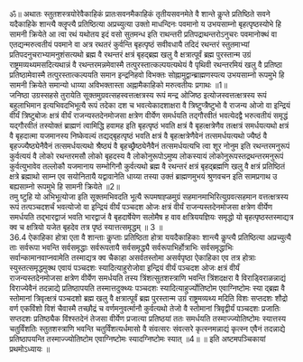 

  
ॐ॥ अथातः स्तुतशस्त्रयोरेवैकाहिकं प्रातःसवनमैकाहिकं तृतीयसवनमेते वै शान्ते कॢप्ते प्रतिष्ठिते सवने यदैकाहिके शान्त्यै क्लॄप्त्यै प्रतिष्ठित्या अप्रच्युत्या उक्तो माधन्दिनः पवमानो य उभयसाम्नो बृहत्पृष्ठस्योभे हि सामनी क्रियेते आ त्वा रथं यथोतय इदं वसो सुतमन्ध इति राथन्तरी प्रतिपद्राथन्तरोऽनुचरः पवमानोक्थं वा एतद्यन्मरुत्वतीयं पवमाने वा अत्र रथतरं कुर्वन्ति बृहत्पृष्ठं सवीवधायै तदिदं रथन्तरं स्तुतमाभ्यां प्रतिपदनुचराभ्यामनुशंसत्यथो ब्रह्म वै रथन्तरं क्षत्रं बृहद्ब्रह्म खलु वै क्षत्रात्पूर्वं ब्रह्म पुरस्तान्म उग्रं राष्ट्रमव्यथ्यमसदित्यथान्नं वै रथन्तरमन्नमेवास्मै तत्पुरस्तात्कल्पयत्यथेयं वै पृथिवी रथन्तरमियं खलु वै प्रतिष्ठा प्रतिष्ठामेवास्मै तत्पुरस्तात्कल्पयति समान इन्द्रनिहवो विभक्तः सोह्नामुद्वान्ब्राह्मणस्पत्य उभयसाम्नो रूपमुभे हि सामनी क्रियेते समान्यो धाय्या अविभक्तास्ता अह्नामैकाहिको मरुत्वतीयः प्रगाथः ॥1॥  
जनिष्ठा उग्रस्सहसे तुरायेति सूक्तमुग्रवत्सहस्वत्तत्क्षत्रस्य रूपं मन्द्र ओजिष्ठ इत्योजस्वत्तत्क्षत्रस्य रूपं बहुलाभिमान इत्यभिवदभिभूत्यै रूपं तदेका दश च भवत्येकादशाक्षरा वै त्रिष्टुप्त्रैष्टुभो वै राजन्य ओजो वा इन्द्रियं वीर्यं त्रिष्टुबोजः क्षत्रं वीर्यं राजन्यस्तदेनमोजसा क्षत्रेण वीर्येण समर्धयति तद्गौरवीतं भवत्येदद्वै भरुत्वतीयं समृद्धं यद्गौरवीतं तस्योक्तं ब्राह्मणं त्वामिद्धि हवामह इति बृहत्पृष्ठं भवति क्षत्रं वै बृहत्क्षत्रेणैव तत्क्षत्रं समर्धयत्यथो क्षत्रं वै बृहदात्मा यजमानस्य निष्केवल्यं तद्यद्बृहत्पृष्ठं भवति क्षत्रं वै बृहत्क्षत्रेणैवेनं तत्समर्धयत्यथो ज्यैष्ठं वै बृहज्ज्यैष्ठ्येनैवैनं तत्समर्धयत्यथो श्रैष्ठ्यं वै बृहच्छ्रैष्ठ्येनैवैनं तत्समर्धयत्यभि त्वा शूर नोनुम इति रथन्तरमनुरूपं कुर्वत्ययं वै लोको रथन्तरमसौ लोको बृहदस्य वै लोकोनुरूपोऽमुष्य लोकस्यायं लोकोनुरूपस्तद्रथन्तरमनुरूपं कुर्वत्युभावेव तल्लोकौ यजमानाय सम्भोगिनौ कुर्वत्यथो ब्रह्म वै रथन्तरं क्षत्रं बृहद्ब्रह्मणि खलु वै क्षत्रं प्रतिष्ठितं क्षत्रे ब्रह्माथो साम्न एव सयोनितायै यद्वावानेति धाय्या तस्या उक्तं ब्राह्मणमुभयं श्रुणवचन इति सामप्रगाथ उ बह्यसाम्नो रूपमुभे हि सामनी क्रियेते ॥2॥  
तमु ष्टुहि यो अभिभूत्योजा इति सूक्तमभिवदति भूत्यै रूपमषाह्ळमुग्रं सहमानमाभिरित्युग्रवत्सहमान वत्तत्क्षत्रस्य रूपं तत्पञ्चदशर्चं भवत्योजो वा इन्द्रियं वीर्यं पञ्चदश ओजः क्षत्रं वीर्यं राजन्यस्तदेनमोजसा क्षत्रेण वीर्येण समर्धयति तद्भारद्वाजं भवति भारद्वाजं वै बृहदार्षेयेण सलोमैष ह वाव क्षत्रिययज्ञियः समृद्धो यो बृहत्पृष्ठस्तस्माद्यत्र क्व च क्षत्रियो यजेत बृहदेव तत्र पृष्ठं स्यात्तत्समृद्धम् ॥ 3 ॥  
36.4 ऐकाहिका होत्रा एता वै शान्ताः कॢप्ताः प्रतिष्ठिता होत्रा ययदैकाहिकाः शान्त्यै कॢप्त्यै प्रतिष्ठित्या अप्रच्युत्यै ताः सर्वरूपा भवन्ति सर्वसमृद्धाः सर्वरूपतायै सर्वसमृद्ध्यै सर्वरूपाभिर्होत्राभिः सर्वसमृद्धाभिः सर्वान्कामानवाप्नवामेति तस्माद्यत्र क्व चैकाहा असर्वतस्तोमा असर्वपृष्ठा ऐकाहिका एव तत्र होत्राः स्युस्तत्समृद्धमुक्थ एवायं पञ्चदशः स्यादित्याहुरोजोवा इन्द्रियं वीर्यं पञ्चदश ओजः क्षत्रं वीर्यं राजन्यस्तदेनमोजसा क्षत्रेण वीर्येण समर्धयति तस्य त्रिंशत्सुतशस्त्राणि भवन्ति त्रिंशदक्षरा वै विराड्विराळन्नाद्यं विराज्येवैनं तदन्नाद्ये प्रतिष्ठापयति तस्मात्तदुक्थ्यः पञ्चदशः स्यादित्याहुर्ज्योतिष्टोम एवाग्निष्टोमः स्या द्ब्रह्म वै स्तोमानां त्रिवृत्क्षत्रं पञ्चदशो ब्रह्म खलु वै क्षत्रात्पूर्वं ब्रह्म पुरस्तान्म उग्रं राष्ट्रमव्यथ्य मदिति विशः सप्तदशः शौद्रो वर्ण एकविंशो विशं चैवास्मै तच्छौद्रं च वर्णमनुवर्त्मानौ कुर्वत्यथो तेजो वै स्तोमानां त्रिवृद्वीर्यं पञ्चदशः प्रजातिः सप्तदशः प्रतिष्ठ्यैक विंश्स्तदेनं तेजसा वीर्येण प्रजात्या प्रतिष्ठयां ततः समर्धयति तस्माज्ज्योतिष्टोमः स्यात्तस्य चतुर्विंशतिः स्तुतशस्त्राणि भवन्ति चतुर्विंशत्यर्धमासो वै संवत्सरः संवत्सरे कृत्स्नमन्नाद्यं कृत्स्न एवैनं तदन्नाद्ये प्रतिष्ठापयन्ति तस्माज्ज्योतिष्टोम एवाग्निष्टोमः स्यादग्निष्टोमः स्यात् ॥4॥ ॥ इति अष्टमपञ्चिकायां प्रथमोऽध्यायः ॥  
